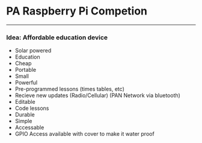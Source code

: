 # PA Raspberry Pi Competion

---

### Idea: Affordable education device

- Solar powered
- Education
- Cheap
- Portable
- Small
- Powerful
- Pre-programmed lessons (times tables, etc)
- Recieve new updates (Radio/Cellular) (PAN Network via bluetooth)
- Editable
- Code lessons
- Durable
- Simple
- Accessable
- GPIO Access available with cover to make it water proof
